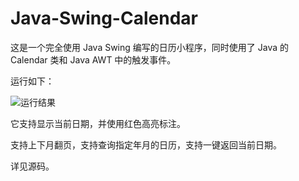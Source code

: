 # Java-Swing-Calendar
这是一个完全使用 Java Swing 编写的日历小程序，同时使用了 Java 的 Calendar 类和 Java AWT 中的触发事件。

运行如下：

![运行结果](https://gitee.com/CoderGeshu/pic-go-images/raw/master/img/运行结果.JPG)

它支持显示当前日期，并使用红色高亮标注。

支持上下月翻页，支持查询指定年月的日历，支持一键返回当前日期。

详见源码。